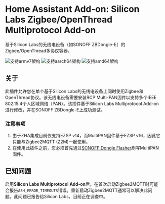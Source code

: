 # Home Assistant Add-on: Silicon Labs Zigbee/OpenThread Multiprotocol Add-on

基于Silicon Labs的无线电设备（如SONOFF ZBDongle-E）的Zigbee/OpenThread多协议容器。

![支持armv7架构][armv7-shield]
![支持aarch64架构][aarch64-shield]
![支持amd64架构][amd64-shield]

## 关于

此插件允许您在单个基于Silicon Labs的无线电设备上同时使用Zigbee和OpenThread协议。该无线电设备需要安装RCP Multi-PAN固件以支持多个IEEE 802.15.4个人区域网络（PAN）。该插件基于Silicon Labs Multiprotocol Add-on进行修改，并在SONOFF ZBDongle-E上成功测试。

[armv7-shield]: https://img.shields.io/badge/armv7-yes-green.svg
[aarch64-shield]: https://img.shields.io/badge/aarch64-yes-green.svg
[amd64-shield]: https://img.shields.io/badge/amd64-yes-green.svg

### 注意事项

1. 由于ZHA集成目前仅支持EZSP v14，而MultiPAN固件基于EZSP v16，因此它只能与Zigbee2MQTT (Z2M)一起使用。
2. 在使用此插件之前，您必须首先通过[SONOFF Dongle Flasher][sonoff-dongle-flasher]刷写MultiPAN固件。

## 已知问题

启用**Silicon Labs Multiprotocol Add-on**后，在首次启动Zigbee2MQTT时可能会报告`ASH_ERROR_TIMEOUTS`错误。重新启动Zigbee2MQTT通常可以解决此问题。此问题已报告给Silicon Labs，目前正在调查中。

[sonoff-dongle-flasher]: https://dongle.sonoff.tech/sonoff-dongle-flasher